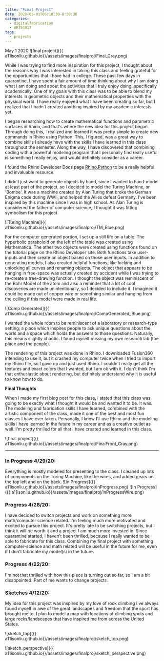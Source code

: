 ```yaml
---
title: "Final Project"
date: 2020-05-01T06:18:30-8:38:30
categories:
  - digitalfabrication
  - ARTS4017
tags:
  - projects
---
```

May 1 2020
![final project]({{ a11isonliu.github.io}}/assets/images/finalproj/Final_Gray.png)

While I was trying to find more inspiration for this project, I thought about the reasons why I was interested in taking this class and feeling grateful for the opportunities that I have had in college. These past few days in quarantine, I have spent a fair amount of time thinking about why I am doing what I am doing and about the activities that I truly enjoy doing, specifically academically. One of my goals with this class was to be able to blend my interests in geometric objects and their mathematical properties with the physical world. I have really enjoyed what I have been creating so far, but I realized that I hadn't created anything inspired by my academic interests yet.

I began researching how to create mathematical functions and parametric surfaces in Rhino, and that's where the new idea for this project began. Through doing this, I realized and learned it was pretty simple to create new commands in Rhino using Python. This, I figured, was a great way to combine skills I already have with the skills I have learned in this class throughout the semester. Along the way, I have discovered that combining coding with a powerful modeling program that I personally find really useful is something I really enjoy, and would definitely consider as a career.

I found the Rhino Developer Docs page [Rhino.Python](https://developer.rhino3d.com/guides/rhinopython/) to be a really helpful and invaluable resource.

I didn't just want to generate objects by hand, since I wanted to hand-model at least part of the project, so I decided to model the Turing Machine, or 'Bombe'. It was a machine created by Alan Turing that broke the German Enigma code during WWII, and helped the Allies defeat Germany. I've been inspired by this machine since I was in high school. As Alan Turing is considered the father of computer science, I thought it was fitting symbolism for this project.

![Turing Machine]({{ a11isonliu.github.io}}/assets/images/finalproj/TM_Blue.png)

For the computer generated portion, I set up a still life on a table. The hyperbolic paraboloid on the left of the table was created using Mathematica. The other two objects were created using functions found on the tutorial page on the Rhino Developer site. Both functions take user-inputs and then create an object based on those user inputs. In addition to generating models, I also created helpful functions, like locking and unlocking all curves and renaming objects. The object that appears to be hanging in free-space was actually created by accident while I was trying to re-create a tree-drawing function. I thought the object was reminiscent of the Bohr Model of the atom and also a reminder that a lot of cool discoveries are made unintentionally, so I decided to include it. I imagined it could be made out of copper wire or something similar and hanging from the ceiling if this model were made in real life.

![Comp Generated]({{ a11isonliu.github.io}}/assets/images/finalproj/CompGenerated_Blue.png)

I wanted the whole room to be reminiscent of a laboratory or research-type setting; a place which inspires people to ask unique questions about the world and a space which holds the answers to those questions. Naturally, this means slightly chaotic. I found myself missing my own research lab (the place and the people).

The rendering of this project was done in Rhino. I downloaded Fusion360 intending to use it, but it crashed my computer twice when I tried to import my Rhino file, so I gave up and just used Rhino. I couldn't really get all the textures and exact colors that I wanted, but I am ok with it. I don't think I'm that enthusiastic about rendering, but definitely understand why it is useful to know how to do.

**Final Thoughts**

When I made my first blog post for this class, I stated that this class was going to be exactly what I thought it would be and wanted it to be. It was. The modeling and fabrication skills I have learned, combined with the artistic component of the class, made it one of the best and most fun classes I have ever taken. Personally, I know I'll use Rhino and the modeling skills I have learned in the future in my career and as a creative outlet as well. I'm pretty thrilled for all that I have created and learned in this class.

![final project]({{ a11isonliu.github.io}}/assets/images/finalproj/FinalFront_Gray.png)

------------------------------------------------------------------------------------------------------------------------------------------------------------

### In Progress 4/29/20:

Everything is mostly modeled for presenting to the class. I cleaned up lots of components on the Turing Machine, like the wires, and added gears on the top left and on the back.
![In Progress]({{ a11isonliu.github.io}}/assets/images/finalproj/InProgress.png)
![In Progress]({{ a11isonliu.github.io}}/assets/images/finalproj/InProgressWire.png)


### Progress 4/28/20:

I have decided to switch projects and work on something more math/computer science related. I'm feeling much more motivated and excited to pursue this project. It's pretty late to be switching projects, but I think it will be worth it and a project I am much more invested in. Since quarantine started, I haven't been thrilled, because I really wanted to be able to fabricate for this class. Combining my final project with something computer-science and math related will be useful in the future for me, even if I don't fabricate my model(s) in the future.

### Progress 4/22/20:

I'm not that thrilled with how this piece is turning out so far, so I am a bit disappointed. Part of me wants to change projects.

### Sketches 4/12/20:

My idea for this project was inspired by my love of rock climbing I've always found myself in awe of the great landscapes and freedom that the sport has brought me to. I plan to model a map with locations of climbing spots and large rocks/landscapes that have inspired me from across the United States.

![sketch_top]({{ a11isonliu.github.io}}/assets/images/finalproj/sketch_top.png)

![sketch_perspective]({{ a11isonliu.github.io}}/assets/images/finalproj/sketch_perspective.png)

